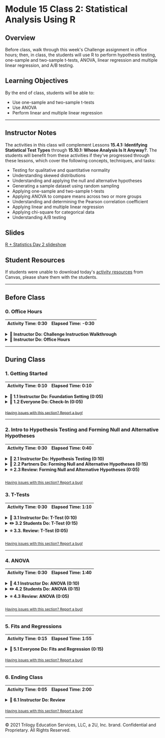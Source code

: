 # Module 15 Class 2: Statistical Analysis Using R

## Overview

Before class, walk through this week's Challenge assignment in office hours; then, in class, the students will use R to perform hypothesis testing, one-sample and two-sample t-tests, ANOVA, linear regression and multiple linear regression, and A/B testing. 

## Learning Objectives

By the end of class, students will be able to:

* Use one-sample and two-sample t-tests 
* Use ANOVA 
* Perform linear and multiple linear regression

- - -

## Instructor Notes

The activities in this class will complement Lessons **15.4.1: Identifying Statistical Test Types** through **15.10.1: Whose Analysis Is It Anyway?**. The students will benefit from these activities if they‘ve progressed through these lessons, which cover the following concepts, techniques, and tasks:  

* Testing for qualitative and quantitative normality
* Understanding skewed distributions
* Understanding and applying the null and alternative hypotheses
* Generating a sample dataset using random sampling
* Applying one-sample and two-sample t-tests
* Applying ANOVA to compare means across two or more groups
* Understanding and determining the Pearson correlation coefficient 
* Applying linear and multiple linear regression 
* Applying chi-square for categorical data
* Understanding A/B testing


## Slides

[R + Statistics Day 2 slideshow](https://docs.google.com/presentation/d/13ramUC_7klyH7FfmkbzdhBZydCBUrQJTVwwt-LtvZEw/edit?usp=sharing)



## Student Resources

If students were unable to download today's [activity resources](https://2u-data-curriculum-team.s3.amazonaws.com/data-viz-online-lesson-plans/15-Lessons/15-2-Student_Resources.zip) from Canvas, please share them with the students.

- - - 

## Before Class

### 0. Office Hours

| Activity Time: 0:30       |  Elapsed Time:     -0:30  |
|---------------------------|---------------------------|

<details>
  <summary><strong>📣 Instructor Do: Challenge Instruction Walkthrough</strong></summary>

Let the students know that the first few minutes of Office Hours will include a walkthrough of the Challenge requirements and rubric, as well as helpful tips they need in order to be successful.

Open the Challenge in Canvas and go through the high-level instructions and requirements with your class. Be sure to check for understanding.

Open the Rubric in Canvas and go through the Mastery column with your class, and show how it maps back to the requirements for each deliverable. Be sure to check for understanding.

Let them know that this challenge has **four deliverables**. All analysis deliverables will have a written portion, and the final deliverable will be an entirely written assignment where they'll design their own statistical study. 

The first deliverable, **Deliverable 1: Linear Regression to Predict MPG**, requires them to perform linear regression to predict the mpg of MechaCar prototypes using variables within the `MechaCar_mpg.csv` file; then, they will provide a summary of the results.

To complete this deliverable, they'll need to read in the `MechaCar_mpg.csv` file as a data frame and then perform linear regression using the `lm()` function with the variables they want to use. Then, using the `summary()` function, they'll calculate the p-value and R squared value for the linear regression model. 

For the second deliverable, **Deliverable 2: Summary Statistics on Suspension Coils**, they'll create a summary statistics table that has the mean, median, variance, and standard deviation for the pound-force per square inch (PSI) of suspension coils across all manufacturing lots and for each lot individually. Then, they will summarize their interpretation of the results.
 

To complete this deliverable, they'll need to add the `Suspension_Coil.csv` file as a data frame and then use the `summarize()` function to get the mean, median, variance, and standard deviation on the PSI column. 

Next, they'll need to calculate the total summary statistics on the PSI column for each Manufacturing lot. First, they'll need to use the `group_by()` function to create a table with each lot; then, they’ll use the `summarize()` function to get the mean, median, variance, and standard deviation of the suspension coil’s PSI as the columns for each lot. 

For the third deliverable, **Deliverable 3: T-Tests on Suspension Coils**, the learners will perform a t-test to determine if all manufacturing lots, and each lot individually, are statistically different from the mean population results of 1,500 pounds per square inch. Then, they will summarize their interpretation of the results.

For the first part, the learners will need to write a t-test using the `t.test()` function to determine if the PSI for all manufacturing lots is statistically different from the mean population of 1,500 pounds per square inch. 

Next, they'll need to perform separate t-tests on each of the three manufacturing lots, or the "subsets" of the data. For this part of the deliverable, we have provided a **Hint** for the students to help them determine how to write their RScript. 

For the final deliverable, **Deliverable 4: Design a Study Comparing the MechaCar to the Competition**, the learners will use their knowledge of R to design a statistical study that compares MechaCar vehicle performance against other manufacturers. 

For this part of the challenge, the learners will need to write up a short description of a statistical study that can quantify if the MechaCar outperforms the competition. In the study design, they will need to think critically about what metrics would be of interest to a consumer. We have provided some examples, like cost, city, highway fuel efficiency, horse power, maintenance cost, and safety rating. 

Encourage your class to begin the Challenge as soon as possible, if they haven’t already, and to use the Learning Assistants channel and the remainder of Office Hours with their instructional team for help as they progress through their work. If they feel like they need context to understand documentation or instructions throughout the week, this is where they can get it.

Open the floor to discussion and be sure to answer any questions they may have about the Challenge requirements before moving on to other areas of interest.

</details>

<details>
  <summary><strong>📣  Instructor Do: Office Hours</strong></summary>

For the remaining time, remind the students that this is their time to ask questions and get assistance from their instructional staff as they’re learning new concepts and working on the Challenge assignment.

Expect that students may ask for assistance. For example: 

* Challenge assignment 
* Further review on a particular subject
* Debugging assistance
* Help with computer issues
* Guidance with a particular tool

</details>


- - - 

## During Class 

### 1. Getting Started

| Activity Time:       0:10 |  Elapsed Time:      0:10  |
|---------------------------|---------------------------|

<details>
  <summary><strong>📣 1.1 Instructor Do: Foundation Setting (0:05)</strong></summary>

* Welcome students to class.

* Direct students to post individual questions in the Zoom chat to be addressed by you and your TAs at the end of class.

* Open the slideshow and use slides 1 - 7 to walk through the foundation setting with your class.

* **This Week - R and statistics:** Talk through the key skills that students will learn this week, and let them know that they are building on their knowledge and use of statistical analysis.

* **Today's Objectives:** Now, outline the concepts covered in today's lesson. Remind students that they can find the relevant activity files in the “Getting Ready for Class” page in their course content. 

</details>

<details>
  <summary><strong>🎉 1.2 Everyone Do: Check-In (0:05)</strong></summary>

* Ask the class the following questions and call on students for the answers:

    * **Q:** How are you feeling about your progress so far?

    * **A:** We are building on our statistical analysis skill set. Although we are using R, deepening our understanding of statistics will be broadly beneficial for us.  It's important to look back and see what we’ve accomplished, and acknowledge that it's a lot! It’s also okay to feel overwhelmed as long as you don’t give up. The more you practice, the more comfortable you'll be coding.
    
    * **Q:** How comfortable do you feel with this topic? 

    * **A:** Let's do "fist to five" together. If you are not feeling confident, hold up a fist (0). If you feel very confident, hold up an open hand (5).

</details>

<sub>[Having issues with this section? Report a bug!](https://bit.ly/30paY7U)</sub>

- - -

### 2. Intro to Hypothesis Testing and Forming Null and Alternative Hypotheses

| Activity Time:       0:30 |  Elapsed Time:      0:40  |
|---------------------------|---------------------------|


<details>
  <summary><strong> 📣 2.1 Instructor Do: Hypothesis Testing (0:10)</strong></summary>

* You can use slides 8 - 27 to assist you with this section.

* In the previous material, students learned all about summary statistics and regression. Even though students may know how to implement a linear regression in Python, they may not be aware of linear regression's other primary use; a statistical test!

* In data science, we are constantly manipulating, visualizing, and summarizing data, regardless of whether our dataset is newly collected or curated from years of data collection.

* The act of manipulating, visualizing, and summarizing data is known as **exploratory data analysis**, or **EDA**. EDA is an essential step in the **scientific method**, which is used to draw formal conclusions about data. 

  ![A flow chart of the scientific method, EDA, Hypothesis, Experiment, Hypothesis Testing](Images/scientific_method.png)

* Up to this point in the course, we have been learning how to prepare data and perform exploratory data analysis to identify trends and make qualitative observations.

* The next step in the scientific method is building a **hypothesis** based on our exploratory data analysis and research. A **hypothesis** is a proposed solution or generalization for a scientific question that we may ask about our data.

* Ask the students to give you examples of questions they could ask, then provide the following examples:

  * **Q:** Does this new medication help patients recover faster compared to a placebo group? 
  
    * **Hypothesis:** If we give patients a dose of our new drug, they should recover at least 50% faster than those patients who do not receive the drug.

  * **Question:** Is the cost of living higher in my city compared to other cities? 
  
    * **Hypothesis:** If we collect different metrics around cost of living and total them together, then, on average, the total cost of living in my city should be significantly greater than that of our neighboring city.

  * **Question:** Can we predict a movie's IMDB score based on the length of the movie? 
  
    * **Hypothesis:** There is a linear relationship between the length of the movie and the IMDB score; therefore, the slope of the line should be nonzero. 

* Hypotheses should be as specific as possible to address a proposed question &mdash; the more specific the hypothesis, the easier it is to analyze. However, if a hypothesis is too specific, it may not yield meaningful results or generalize well. 

* Once we have formulated our hypothesis to answer a scientific question, we must break the hypothesis into two exhaustive and mutually exclusive hypotheses &mdash; our **null and alternative hypotheses**.

  * The **null hypothesis** states that observations or effects in a dataset are random and occur simply by chance.

  * The **alternative hypothesis** states that the observations or effects in a dataset are not random and are influenced by some external force. 

* Notice how these two hypotheses account for any and all possible outcomes &mdash; that's what makes them exhaustive and mutually exclusive. 

* By breaking down our hypothesis into the null and alternative hypotheses, we can use one of the two hypotheses to describe what was observed in our data and, therefore, provide the most accurate prediction for future observations and data. 

* The goal of hypothesis testing is to reject the **null hypothesis** through statistical tests. Rejecting the **null hypothesis** means that the hypothesis was true.

  * A hypothesis is a measurable and testable statement about something that you expect will happen.

  * The hypothesis is often expressed as an **If**/**Then** statement.

    * "If San Diego, CA, is warmer than Austin, TX, in July, then the average daily temperature will be higher."

  * The null hypothesis typically states that **NO** differences exist between the variables or groups of interest.

    * "If San Diego, CA, is not warmer than Austin, TX, in July, then there will be no difference in the average daily temperatures."

  * Rejecting the Null Hypothesis is never absolute. Instead, statisticians calculate the probability of observing the event. This is called the `p-value`. The p-value is then compared to a fixed significance level to determine if the null hypothesis can be rejected. A smaller p-value indicates stronger evidence against the null hypothesis.

* Explain the following steps for hypothesis testing:

  1. Determine the hypothesis and null hypothesis.

  2. Identify the appropriate statistical test.

  3. Determine the acceptable significance value.

  4. Compute the p-value.

  5. Determine if the p-value rejects the null hypothesis by comparing it to the significance value, which is typically < 0.05.

* Ask the class the following questions and call on students for the answers:

    * **Q:** Where have we used this before?

    * **A:** Hypothesis testing was covered in Lessons 15.5.1 and 15.5.2.

    * **Q:** How does this activity equip us for the Challenge?

    * **A:** We will need to create and test a hypothesis to complete the Challenge.

    * **Q:** What can we do if we don't completely understand this?

    * **A:** We can refer to the lesson plan and reach out to the instructional team for help.

* Ask students for any remaining questions before moving on to the student activity. 

</details>

<details>
  <summary><strong>👥 2.2 Partners Do: Forming Null and Alternative Hypotheses (0:15)</strong></summary>

* You can use slides 28 and 29 to assist you with this section.

* In this activity, students will work with a partner to create hypothesis statements to some example questions we could ask in a scientific study or in an analysis industry job.

* Make sure the students can download and open the [instructions](Activities/01-Par_Null_Hypothesis/README.md) from the AWS link.

* Go over the instructions in the README and answer any questions before breaking the students out in pairs. 

* Let students know that their group may be asked to share their null and alternative hypotheses.


</details>

<details>
  <summary><strong>⭐ 2.3 Review: Forming Null and Alternative Hypotheses (0:05)</strong></summary> 

* You can use slides 30 - 32 to assist you with this section.

* Open the solved [Null_Hypothesis.md](Activities/01-Par_Null_Hypothesis/Solved/Null_Hypothesis.md) file.

* Call on random partners to share their answers.

* As they share, guide them to answers like the following:

  * **Does dark chocolate positively affect arterial function in healthy individuals?** 

    * Hypothesis: If dark chocolate is related to arterial function in healthy individuals, then consuming 30 g of dark chocolate per day for 1 year will result in improved arterial function.

    * Null hypothesis: If dark chocolate is not related to arterial function in healthy individuals, then consuming 30 g per day of dark chocolate for 1 year will result in no improvement in arterial function.

    * Alternative hypothesis: If dark chocolate is related to arterial function in healthy individuals, then consuming 30 g of dark chocolate per day for 1 year will result in improvement in arterial function.

  * **Does coffee have anti-aging properties?**

    * Hypothesis: If coffee consumption is related to anti-aging, then consuming 400 mg of coffee daily will reduce mortality from age-related disease such as heart disease.

    * Null hypothesis: If coffee consumption is not related to anti-aging, then consuming 400 mg of coffee daily will not result in a reduction in age-related disease such as heart disease.

    * Alternative hypothesis: If coffee consumption is related to anti-aging, then consuming 400 mg of coffee daily will result in a reduction in age-related disease such as heart disease.

  * **Is biodiesel better for the environment than fossil fuel?**

    * Hypothesis: If we assume that carbon emission is the largest contributing factor to environmental damage from burning fuel, then biodiesel should produce significantly less carbon than fossil fuel.

    * Null hypothesis: If we burn one gallon of both fuels, fossil fuel will produce the same or less carbon than biodiesel.

    * Alternative hypothesis: If we burn one gallon of both fuels, fossil fuel will produce more carbon than biodiesel.

* Take a moment to address any questions before moving on to the next activity.


</details>

<sub>[Having issues with this section? Report a bug!](https://bit.ly/3bpYwer)</sub>


### 3. T-Tests

| Activity Time:       0:30 |  Elapsed Time:      1:10  |
|---------------------------|---------------------------|

<details>
  <summary><strong> 📣 3.1 Instructor Do: T-Test (0:10)</strong></summary>

* You can use slides 33 - 42 to assist you with this section.

* In this demonstration, you will review t-tests and perform t-tests on some data. 

* A common question in statistics is whether or not one group is significantly different from another group.

* The set of entities under study is referred to as the `population`, while a subset of the population is referred to as a `sample`.

* A t-test can be used to compare the mean of a sample to the population (one-sample t-test) or the difference between population means (two-sample t-test).

* The null hypothesis assumes that there is no meaningful difference between the two means. Therefore, the goal of the t-test is to reject the null hypothesis.

* Explain the use of p-values to determine significance with the following:

  * The p-value is the probability of seeing a meaningful difference between the two means by random chance, assuming that the null hypothesis cannot be rejected. 

  * For example, say that an acne medication, ActinoX, is undergoing a trial to see whether it eliminates acne more quickly than an older medication, Renovagene. The trial data indicates that ActinoX is effective, with a p-value of 0.0354. This means that there is a 96.46% chance that using ActinoX leads to a meaningful difference in the outcome compared to Renovagene; it also means there is a 3.54% chance that the improvements observed in the trial can be attributed to random chance.

  * If the level of significance was set at 0.05, the p-value of 0.0354 is low enough to reject the null hypothesis.

* Take a moment to discuss the implications of the p-value. 

  * The 0.05 cutoff for the significance isn't written in stone; it is arbitrarily chosen. Another value could have been chosen beforehand to determine the level of significance required to reject the null hypothesis.

  * However, setting a strict cutoff point in this way is not always ideal. It is helpful to think of the p-value as a means to manage scientific uncertainty.

* Open the R script, [02-Ins_TTest/Solved/Ins_1samp_ttest.R](Activities/02-Ins_TTest/Solved/Ins_1samp_ttest.R), and highlight the following:

  * The helper code is simply to generate some test data to work with and show its distribution.

  * One-sample t-tests are used to compare the sample mean to the population mean.

  * The `t.test()` function will accept an array of samples and a population mean `mu`, and compare the sample mean to the population mean.

  * The p-value in the first example is not statistically significant if we assume a significance of `p-value < 0.05`.

    ```R
    # T-Test Output:
    t = 0.67172, df = 199, p-value = 0.5025
    ```

  * The second dataset has a larger difference in means, which results in a statistically significant p-value.

    ```R
    # T-Test Output:
    t = 27.187, df = 199, p-value < 2.2e-16
    ```

* Explain that we can also use a two-sample t-test to compare two population means.

* Open the R script, [02-Ins_TTest/Solved/Ins_independent_ttest.R](Activities/02-Ins_TTest/Solved/Ins_independent_ttest.R) and highlight the following:

  * The two-sample t-test can be used to compare the means of two populations.

  * The two groups (populations) should be independent from one another (i.e., a test subject in one group could not be in the second group).

  * The underlying assumptions for this test are independence, normality, and homogeneity.

  * The `t.test()` function is again used to perform the calculations. Type `?t.test` in the console to bring up the R documentation on `t.test()`

  * Note that because `equal.var` has a default value of `FALSE`, `t.test()` will perform a Welch's t-test, which does not assume equal population variance (homogeneity). 

  * The p-value of 0.6447 in the first example is not statistically significant assuming a `p-value < 0.05`. However, the second dataset has a larger difference in means that does reject the null hypothesis (`p-value < 0.05`).

* Send out the the [02-Ins_TTest/Solved](Activities/02-Ins_TTest/Solved) folder for students to refer to later.

* Ask the class the following questions and call on students for the answers:

    * **Q:** Where have we used this before?

    * **A:** One-sample t-tests and two-sample t-tests were covered in Lesson 15.6.2 and 15.6.3, respectively.

    * **Q:** How does this activity equip us for the Challenge?

    * **A:** We will need to be familiar performing statistical analysis to complete the Challenge.

    * **Q:** What can we do if we don't completely understand this?

    * **A:** We can refer to the lesson plan and reach out to the instructional team for help.

* Ask students for any remaining questions before moving on to the student activity. 

</details>

<details>
  <summary><strong> ✏️ 3.2 Students Do: T-Test (0:15)</strong></summary>

* You can use slides 43 and 44 to assist you with this section.

* In this activity, the students will determine if there is a statistically significant difference in the number of vertebrae of Adult Sardines in Alaska vs. San Diego.

* Make sure the students can download and open the [instructions](Activities/03-Stu_Sardines/README.md), the [sardines.csv](Activities/03-Stu_Sardines/Resources/sardines.csv), the [description of the data](Activities/03-Stu_Sardines/Resources/description.md), and the [sardines_starter.R](Activities/03-Stu_Sardines/Unsolved/sardines_starter.R) files from the AWS link.

* Go over the instructions with the students and answer any questions before breaking the students out in groups. 

* Divide students into groups of 3-5. They should work on the solution by themselves, but they can talk to others in their group to get tips.

* Let students know that they may be asked to share and walk through their work at the end of the activity.

</details>

<details>
  <summary><strong> ⭐  3.3. Review: T-Test (0:05)</strong></summary>

* Once time is up, ask students whether the solution required a one-sample or two-sample (independent) t-test.

* Explain that we are comparing two independent populations, so an independent (two-sample) t-test is required.

* To encourage participation, you can open the [sardines_starter.R](Activities/03-Stu_Sardines/Unsolved/sardines_starter.R) and ask the students to help you complete each task.

* If there are no volunteers, open up the [sardines.R solution](Activities/03-Stu_Sardines/Solved/sardines.R) file and highlight the following:

  * First, we assign the sardine vertebrae metadata from Alaska and San Diego to separate variables. For each variable, use the `subset()` function and pass in the dataset, `sardines`, and the column, `location`, where Alaska is `location == 1` and San Diego is `location == 6`.

    ```R
    # Calculate the population mean for Sardine Vertebrae in Alaska.
    # Hint: use the subset() function to get only the data for Alaska.
    population1 = subset(sardines, location == 1)
    mean(population1[['vertebrae']])

    # Calculate the population mean for Sardine Vertebrae in San Diego.
    # Hint: use the subset() function to get only the data for San Diego.
    population2 = subset(sardines, location == 6)
    mean(population2[['vertebrae']])
  ```

  * Then, we determine the means for our populations, which appear to be very similar.

  * The `p-value` of 0.6072 does not reject the null hypothesis. 

* Send out the the [sardines.R solution](Activities/03-Stu_Sardines/Solved/sardines.R) file for students to refer to later.

* Ask for any remaining questions before moving on to the next activity.

</details>

<sub>[Having issues with this section? Report a bug!](https://bit.ly/3v4KrLh)</sub>


- - -

### 4. ANOVA

| Activity Time:       0:30 |  Elapsed Time:      1:40  |
|---------------------------|---------------------------|

<details>
  <summary><strong> 📣 4.1 Instructor Do: ANOVA (0:10)</strong></summary>

* You can use slides 45 - 52 to assist you with this section.

* Explain that a t-test is not the best statistical test to use when we want to compare the means of more than two groups. 

* **Q:** What test would we use to determine if **any** location was significantly different from other locations? 

* **A:** We would use analysis of variance, or ANOVA, to compare the means of more than one population.

* Highlight the following points about the ANOVA test:

  * ANOVA is a test to compare the means of multiple groups.

  * ANOVA assumes the null hypothesis that there is no difference between groups.

  * Any mean that is significantly different from the rest will result in a low p-value.

* Send out the link to the following [research paper](https://www.ncbi.nlm.nih.gov/pmc/articles/PMC4925378/) and explain the following:

  * This paper compares 5 treatments to reduce mosquito-human contact.

  * ANOVA is applied to compare all 5 treatments for statistical significance.

  * ANOVA only implies a statistically significant difference between the group means, but further analysis has to be completed between the groups.

Open the R script, [04-Ins_ANOVA/Solved/mosquito_anova.R](Activities/04-Ins_ANOVA/Solved/mosquito_anova.R), plot the data, and explain the following:

  * The boxplots of each treatment indicate a difference in at least one of the treatments.

    ![mosquito_boxplots](Images/mosquito_boxplots.png)

  * The `aov` function is used to test the null hypothesis that two or more groups have the same population mean.

    * We have to provide the `aov()` function with two arguments, a formula, `y ~ x`, and a dataset. 

      ```R
      aov(y ~ x, data = dataset)
      ```

  * In the following code snippet that was used to create the boxplots, `ggplot(mosquito,aes(x=factor(treatment),y=mosq)) + geom_boxplot()`, the y value is `y=mosq` and the x value is `x=factor(treatment)`. These two values are used in the `aov()` function, and the dataset is `mosquito`. 

  * To obtain the p-value, we wrap the `aov()` function in the `summary()` function.

    ```R
    summary(aov(mosq ~ factor(treatment), data=mosquito))
    ```

  * After running this line of code, the p-value is `0.00192`, which matches the reported p-value from the original paper.

* Remind students that ANOVA only indicates that the group means are different, but additional testing is required to compare specific groups.

* Point out that there are important assumptions that must be satisfied before the p-value can be considered valid:

  1. The samples are independent.
  2. Each sample is from a normally distributed population.
  3. The population standard deviations of the groups are all equal.

* Send out the the [solved mosquito_anova.R](Activities/04-Ins_ANOVA/Solved/mosquito_anova.R) file for students to refer to later.

* Ask the class the following questions and call on students for the answers:

    * **Q:** Where have we used this before?

    * **A:** ANOVA was covered in Lesson 15.6.5.

    * **Q:** How does this activity equip us for the Challenge?

    * **A:** We may need to use ANOVA to complete the Challenge.

    * **Q:** What can we do if we don't completely understand this?

    * **A:** We can refer to the lesson plan and reach out to the instructional team for help.

* Ask students for any remaining questions before moving on to the student activity. 

</details>

<details>
  <summary><strong> ✏️ 4.2 Students Do: ANOVA (0:15)</strong></summary>

* You can use slides 53 and 54 to assist you with this section.

* In this activity, the students will use ANOVA to compare the differences in pain threshold for people with different hair colors.

* Make sure the students can download and open the [instructions](Activities/05-Stu_ANOVA/README.md), the [hair.csv](Activities/05-Stu_ANOVA/Resources/hair.csv), the [description of the data](Activities/05-Stu_ANOVA/Resources/description.md), and the [hair_anova_starter.R](Activities/05-Stu_ANOVA/Unsolved/hair_anova.R) files from the AWS link.

* Go over the instructions with the students and answer any questions before breaking the students out in groups. 

* Divide students into groups of 3-5. They should work on the solution by themselves, but they can talk to others in their group to get tips.

* Let students know that they may be asked to share and walk through their work at the end of the activity.

</details>

<details>
  <summary><strong> ⭐ 4.3 Review: ANOVA (0:05)</strong></summary>

* Once time is up, ask for volunteers to walk through their solution. Remind them that it is perfectly alright if they didn't finish the activity. 

* To encourage participation, you can open the [hair_anova_starter.R](Activities/05-Stu_ANOVA/Unsolved/hair_anova.R) and ask the students to help you complete each part.

* If there are no volunteers, open up the [hair_anova.R](Activities/05-Stu_ANOVA/Solved/hair_anova.R) file and explain the following:

  * The box plot indicates that at least two of the hair colors may be significantly different from the rest.

    ![hair color boxplots](Images/hair_boxplot.png)

  * The `HairColour` is used to filter the pain measurements into separate groups.

    ```R
    # Plot the data using ggplot
    ggplot(hair,aes(x=HairColour,y=Pain)) + geom_boxplot() 
    ```

  * The ANOVA calculation rejects the null hypothesis with a `p-value < 0.05`.

    ```R
    # Determine the p-value using ANOVA
    summary(aov(Pain ~ HairColour, data=hair))
    ```

  * ANOVA does not tell us which hair colors are statistically different; only that at least one color was significantly different from the rest.

* Send out the the [hair_anova.R solution](Activities/05-Stu_ANOVA/Solved/hair_anova.R) file for students to refer to later.

* Ask for any remaining questions before moving on to the next activity.

</details>

<sub>[Having issues with this section? Report a bug!](https://bit.ly/3chRQy2)</sub>

- - -

### 5. Fits and Regressions

| Activity Time:       0:15 |  Elapsed Time:      1:55  |
|---------------------------|---------------------------|

<details>
  <summary><strong>🎉  5.1 Everyone Do: Fits and Regression (0:15)</strong></summary>

* You can use slides 55 - 63 to assist you with this section.

* The final important statistical topic for the day is **linear regression**. However, before we can discuss linear regression, review the equation of a line.

  * **Q:** Ask the students if anyone remembers the equation of a line? 

  * **A:** The equation of a line defines the relationship between x-values and y-values. Most students were taught that the equation of a line is _y_ = _mx_ + _b_.

  * When it comes to variables in the equation, we refer to the _x_ in the equation as the **independent variable** and the _y_ as the **dependent variable**.

  * The **slope** of a line is denoted as _m_ in the equation, and the **_y_-intercept** is denoted as _b_.

  * Knowing the slope and y-intercept of a line, we can determine any value of _y_ given the value for _x_. This is why we say _y_ is dependent on _x_.

  * Show the students the first linear plot.

  ![Plot of the exact y = x](Images/lineregress_plot1.png)

  * Explain that the first plot is considered the ideal linear relationship of _y_ and _x_, where the _x_ and _y_ values are the same value.

  * Tell students that, in this plot, the equation for line is _y = x_ because the slope is equal to 1, and the _y_-intercept is equal to 0.

  * Point out that if we look at the _x_ value of 7 (denoted by the vertical dashed line), the corresponding _y_ value is also 7 (denoted by the horizontal dashed line).

  * Show the students the next linear plot.

  ![Plot with a smaller slope, larger intercept](Images/lineregress_plot2.png)

  * Explain that in this linear relationship between _x_ and _y_, the slope is much smaller, but the _y_-intercept is much larger.

  * Demonstrate to the students that if you plug an _x_ value of 7 into the equation, the resulting _y_ value is 6.4.

  * Explain that this idea of relating _x_ values and _y_ values using the equation of a line is the general concept behind **linear regression**.

    * **Linear regression** is used in data science to model and predict the relationship between two factors.

    * Although this may sound similar to correlation, there is a big difference between the two concepts &mdash; correlation quantifies if "factor Y" and "factor X" are related, while regression predicts "factor Y" values given values from "factor X."

    * By fitting the relationship of two factors to a linear equation, linear regression allows us to predict where data points that we did not measure might end up if we had collected more data.

    * Linear regression is a truly powerful tool &mdash; it provides us the means to predict house prices, stock market movements, and the weather based on other data.

* Reassure students that we will not dive into the mathematical details of linear regression; rather, we will focus on how to use R's `lm()` function to perform a linear regression and visualize it using `ggplot()`.

* Make sure the students can download and open the [instructions](Activities/06-Evr_Fits_and_Regression/README.md), the [diabetes.csv](Activities/06-Evr_Fits_and_Regression/Resources/diabetes.csv), and the [regression_starter.R ](Activities/06-Evr_Fits_and_Regression/Unsolved/regression_starter.R) files from the AWS link.

* Go over the instructions with the students and check for understanding.

* Have everyone open the [regression_starter.R ](Activities/06-Evr_Fits_and_Regression/Unsolved/regression_starter.R) file and have them read in the `diabetes.csv` file. 

* Explain that this dataset comes from the NCSU diabetes dataset.

* Let the students know that we want to use linear regression to quantify the relationship between patients’ blood pressure and the progression of diabetes 1 year after their diagnosis. The `lm()` function was covered in **Lesson 15.7.2**. 

* Before we calculate the linear regression, we will create a scatter plot of blood pressure versus diabetes progression over one year. 

* **Q:** Ask students if they remember how to create a scatter plot, which was covered in **Lesson 15.3.4**. 

* If there are no volunteers, write out the code to create a scatter plot and highlight the following:

  ```R
  ggplot(diabetes, aes(bp, One_Year_Disease_Progress)) + 
  geom_point() +
  geom_smooth(method = "lm", se = FALSE)
  ```

  * In the `ggplot()` object, we add the dataset, `diabetes`; in the `aes()`, we pass in the x and y values, `(bp, One_Year_Disease_Progress)`. 

  * Then, we add the `geom_point()` function, which creates the scatter plot.
  
  * The `geom_smooth(method = "lm", se = FALSE)` is used to add a linear regression line to the plot using the `method = "lm"` parameter. The `se = FALSE` parameter will not display the confidence interval around the plotted line.  Set `se = TRUE` to show the students the difference. 

    ![blood pressure versus progression](Images/lineregress_bpvdiabetes.png)

  * With this plot, we can visually see that there is a moderate positive correlation between blood pressure and diabetes disease progression. If we look at the linear regression model, the line does trend with the data, but the _y_ values are not well predicted by the linear equation.

  * Use the next block of code to demonstrate how to calculate the linear regression.

    ```R
    reg <- lm(One_Year_Disease_Progress ~ bp, data=diabetes)
    summary(reg)

    summary(reg)$r.squared
    ``` 

  * If we wanted to quantify how well the linear regression model predicts the actual values of the dataset, we look at the **R squared** value or `Multiple R squared` from the output.

  * The R squared value is also known as the **coefficient of determination**, and it represents the percentage of data that is closest to the line of best fit.

  * The R squared value ranges between 0 and 1, where 0 means that none of the actual _y_ values were predicted by the _x_ values in the equation. Conversely, an R squared value of 1 means that all of the actual _y_ values are predicted by the _x_ values in the equation.

  * The R squared value is also the squared value of Pearson's correlation coefficient _r_. Therefore, the R squared statistic can be used to describe the overall relationship between the two factors.
  
  * In our regression model, the R squared value is 0.1949. This means that the equation only predicts the actual _y_ values approximately 19% of the time, which is not ideal.

  * If we know that the linear model is not very predictive, then it is unwise to use the linear equation to predict values. Depending on the performance, a bad linear model can lead to incorrect conclusions.

* Explain that from this example, we can understand the relationship between correlation and regression &mdash; the weaker the correlation is between two factors, the less predictive a linear regression model will be.

* Send out the [regression.R](Activities/06-Evr_Fits_and_Regression/Solved/regression.R) folder for students to refer to later.

* Answer any questions before ending class.

</details>

<sub>[Having issues with this section? Report a bug!](https://bit.ly/3v8UL51)</sub>


- - -

### 6. Ending Class 

| Activity Time:       0:05 |  Elapsed Time:      2:00  |
|---------------------------|---------------------------|

<details>
  <summary><strong>📣  6.1 Instructor Do: Review </strong></summary>

* Before ending class, review the skills that were covered today and mention where in the module these skills are used: 
  * Plotting data was covered in **Lessons 15.3.1 through 15.3.5**.
  * Hypothesis testing was covered in **Lesson 15.5.2**.
  * One-sample t-tests and two-sample t-tests were covered in **Lesson 15.6.2** and **15.6.3**.
  * ANOVA was covered in **Lesson 15.6.6**.
  * Linear regression was covered in **Lesson 15.7.2**.
.

* Answer any questions the students may have.

</details>

<sub>[Having issues with this section? Report a bug!](https://bit.ly/2OcxDBT)</sub>

- - - 

© 2021 Trilogy Education Services, LLC, a 2U, Inc. brand.  Confidential and Proprietary.  All Rights Reserved.
